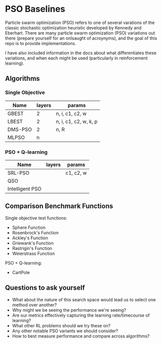 # PSO Baselines

Particle swarm optimization (PSO) refers to one of several varations of the classic stochastic optimization heuristic developed by Kennedy and Eberhart. There are many particle swarm optimization (PSO) variations out there (prepare yourself for an onlsaught of acroynyms), and the goal of this repo is to provide implementations. 

I have also included information in the docs about what differentiates these variations, and when each might be used (particularly in reinforcement learning). 

## Algorithms
### Single Objective 
| Name  | layers | params  | 
|---|---|---|
| GBEST |  2 | n, i, c1, c2, w  | 
| LBEST |  2 | n, i, c1, c2, w, k, p |
| DMS-PSO | 2 | n, R   |
| MLPSO | n |   |

### PSO + Q-learning
| Name  | layers | params  |
|---|---|---|
| SRL-PSO |  | c1, c2, w |
| QSO|   |   |
| Intelligent PSO |   |   |

## Comparison Benchmark Functions

Single objective test functions:
* Sphere Function
* Rosenbrock's Function
* Ackley's Function
* Griewank's Function
* Rastrigin's Function
* Weierstrass Function

PSO + Q-learning:
* CartPole

## Questions to ask yourself

* What about the nature of this search space would lead us to select one method over another?
* Why might we be seeing the performance we're seeing?
* Are our metrics effectively capturing the learning rate/timecourse of learning?
* What other RL problems should we try these on?
* Any other notable PSO variants we should consider?
* How to best measure performance and compare across algorithms? 
